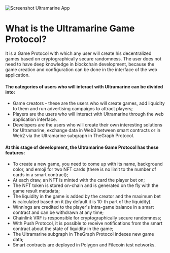 <img src="https://UltramarineApp.github.io/screenshot.png" alt="Screenshot Ultramarine App">

# What is the Ultramarine Game Protocol?

It is a Game Protocol with which any user will create his decentralized games based on cryptographically secure randomness.
The user does not need to have deep knowledge in blockchain development, because the game creation and configuration can be done in the interface of the web application.

#### The categories of users who will interact with Ultramarine can be divided into:

- Game creators - these are the users who will create games, add liquidity to them and run advertising campaigns to attract players;
- Players are the users who will interact with Ultramarine through the web application interface.
- Developers are the users who will create their own interesting solutions for Ultramarine, exchange data in Web3 between smart contracts or in Web2 via the Ultramarine subgraph in TheGraph Protocol.

#### At this stage of development, the Ultramarine Game Protocol has these features:

- To create a new game, you need to come up with its name, background color, and emoji for two NFT cards (there is no limit to the number of cards in a smart contract);
- At each draw, an NFT is minted with the card the player bet on;
- The NFT token is stored on-chain and is generated on the fly with the game result metadata;
- The liquidity in the game is added by the creator and the maximum bet is calculated based on it (by default it is 10-th part of the liquidity).
- Winnings are credited to the player's Intra-game balance in a smart contract and can be withdrawn at any time;
- Chainlink VRF is responsible for cryptographically secure randomness;
- With Push Protocol, it is possible to receive notifications from the smart contract about the state of liquidity in the game;
- The Ultramarine subgraph in TheGraph Protocol indexes new game data;
- Smart contracts are deployed in Polygon and Filecoin test networks.
